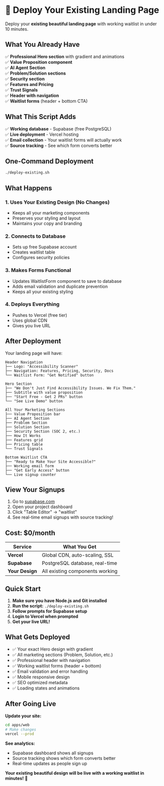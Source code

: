 # 🚀 Deploy Your Existing Landing Page

Deploy your **existing beautiful landing page** with working waitlist in under 10 minutes.

## What You Already Have

✅ **Professional Hero section** with gradient and animations  
✅ **Value Proposition component**  
✅ **AI Agent Section**  
✅ **Problem/Solution sections**  
✅ **Security section**  
✅ **Features and Pricing**  
✅ **Trust Signals**  
✅ **Header with navigation**  
✅ **Waitlist forms** (header + bottom CTA)  

## What This Script Adds

✅ **Working database** - Supabase (free PostgreSQL)  
✅ **Live deployment** - Vercel hosting  
✅ **Email collection** - Your waitlist forms will actually work  
✅ **Source tracking** - See which form converts better  

## One-Command Deployment

```bash
./deploy-existing.sh
```

## What Happens

### 1. **Uses Your Existing Design** (No Changes)
- Keeps all your marketing components
- Preserves your styling and layout
- Maintains your copy and branding

### 2. **Connects to Database**
- Sets up free Supabase account
- Creates waitlist table
- Configures security policies

### 3. **Makes Forms Functional**
- Updates WaitlistForm component to save to database
- Adds email validation and duplicate prevention
- Keeps all your existing styling

### 4. **Deploys Everything**
- Pushes to Vercel (free tier)
- Uses global CDN
- Gives you live URL

## After Deployment

Your landing page will have:

```
Header Navigation
├── Logo: "Accessibility Scanner"
├── Navigation: Features, Pricing, Security, Docs
└── Waitlist Form: "Get Notified" button

Hero Section
├── "We Don't Just Find Accessibility Issues. We Fix Them."
├── Subtitle with value proposition
├── "Start Free - Get 2 PRs" button
└── "See Live Demo" button

All Your Marketing Sections
├── Value Proposition bar
├── AI Agent Section
├── Problem Section
├── Solution Section
├── Security Section (SOC 2, etc.)
├── How It Works
├── Features grid
├── Pricing table
└── Trust Signals

Bottom Waitlist CTA
├── "Ready to Make Your Site Accessible?"
├── Working email form
├── "Get Early Access" button
└── Live signup counter
```

## View Your Signups

1. Go to [supabase.com](https://supabase.com)
2. Open your project dashboard
3. Click "Table Editor" → "waitlist"
4. See real-time email signups with source tracking!

## Cost: $0/month

| Service | What You Get |
|---------|--------------|
| **Vercel** | Global CDN, auto-scaling, SSL |
| **Supabase** | PostgreSQL database, real-time |
| **Your Design** | All existing components working |

## Quick Start

1. **Make sure you have Node.js and Git installed**
2. **Run the script:** `./deploy-existing.sh`
3. **Follow prompts for Supabase setup**
4. **Login to Vercel when prompted**
5. **Get your live URL!**

## What Gets Deployed

- ✅ Your exact Hero design with gradient
- ✅ All marketing sections (Problem, Solution, etc.)
- ✅ Professional header with navigation
- ✅ Working waitlist forms (header + bottom)
- ✅ Email validation and error handling
- ✅ Mobile responsive design
- ✅ SEO optimized metadata
- ✅ Loading states and animations

## After Going Live

**Update your site:**
```bash
cd apps/web
# Make changes
vercel --prod
```

**See analytics:**
- Supabase dashboard shows all signups
- Source tracking shows which form converts better
- Real-time updates as people sign up

**Your existing beautiful design will be live with a working waitlist in minutes!** 🎉